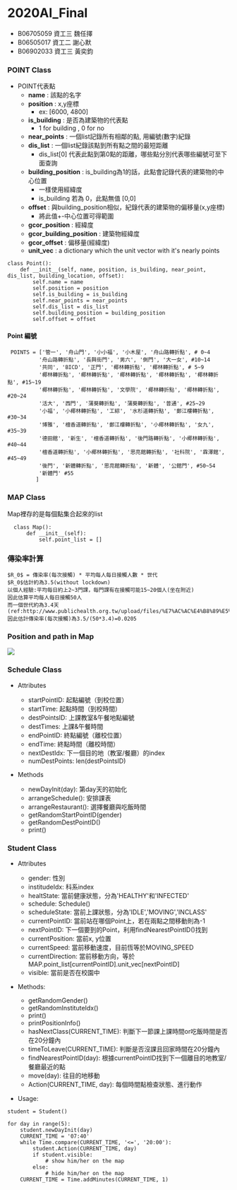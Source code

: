 ﻿# 2020AI_Final
- B06705059 資工三 魏任擇
- B06505017 資工二 謝心默
- B06902033 資工三 黃奕鈞

### POINT Class
- POINT代表點
  - **name** : 該點的名字
  - **position** : x,y座標
    - ex: [6000, 4800]
  - **is_building** : 是否為建築物的代表點
    - 1 for building , 0 for no
  - **near_points** : 一個list記錄所有相鄰的點, 用編號(數字)紀錄
  - **dis_list** : 一個list紀錄該點到所有點之間的最短距離
    - dis_list[0] 代表此點到第0點的距離，哪些點分別代表哪些編號可至下面查詢
  - **building_position** : is_building為1的話，此點會記錄代表的建築物的中心位置
    - 一樣使用經緯度
    - is_building 若為 0，此點無值 [0,0]
  - **offset** : 與building_position相似，紀錄代表的建築物的偏移量(x,y座標)
    - 將此值+-中心位置可得範圍
  - **gcor_position** : 經緯度
  - **gcor_building_position** : 建築物經緯度
  - **gcor_offset** : 偏移量(經緯度)
  - **unit_vec** : a dictionary which the unit vector with it's nearly points
```
class Point():
    def __init__(self, name, position, is_building, near_point, dis_list, building_location, offset):
        self.name = name
        self.position = position
        self.is_building = is_building
        self.near_points = near_points
        self.dis_list = dis_list
        self.building_position = building_position
        self.offset = offset

```
   
#### Point 編號
```
 POINTS = ['管一', '舟山門', '小小福', '小木屋', '舟山路轉折點', # 0~4
          '舟山路轉折點', '長興街門', '男六', '側門', '大一女', #10~14
          '共同', 'BICD', '正門', '椰林轉折點', '椰林轉折點', # 5~9
          '椰林轉折點', '椰林轉折點', '椰林轉折點', '椰林轉折點', '椰林轉折點', #15~19
          '椰林轉折點', '椰林轉折點', '文學院', '椰林轉折點', '椰林轉折點', #20~24
          '活大', '西門', '蒲葵轉折點', '蒲葵轉折點', '普通', #25~29
          '小福', '小椰林轉折點', '工綜', '水杉道轉折點', '鄭江樓轉折點', #30~34
          '博雅', '檀香道轉折點', '鄭江樓轉折點', '小椰林轉折點', '女九', #35~39
          '德田館', '新生', '檀香道轉折點', '後門路轉折點', '小椰林轉折點', #40~44
          '檀香道轉折點', '小椰林轉折點', '思亮館轉折點', '社科院', '霖澤館', #45~49
          '後門', '新體轉折點', '思亮館轉折點', '新體', '公館門', #50~54
          '新體門' #55
         ]
```

### MAP Class
Map裡存的是每個點集合起來的list 
```
  class Map():
      def __init__(self):
          self.point_list = []
```        
### 傳染率計算
```
$R_0$ = 傳染率(每次接觸) * 平均每人每日接觸人數 * 世代
$R_0$估計約為3.5(without lockdown)
以個人經驗:平均每日約上2~3門課，每門課有在接觸可能15~20個人(坐在附近)
因此估算平均每人每日接觸50人
而一個世代約為3.4天
(ref:http://www.publichealth.org.tw/upload/files/%E7%AC%AC%E4%B8%89%E5%A0%82%E8%AA%B2%EF%BC%BF%E6%96%B0%E5%86%A0%E8%82%BA%E7%82%8E%E4%B9%8B%E5%82%B3%E6%92%AD%E5%88%86%E6%9E%90(1).pdf)
因此估計傳染率(每次接觸)為3.5/(50*3.4)=0.0205
```

### Position and path in Map
![](https://i.imgur.com/0TM248e.jpg)

### Schedule Class
- Attributes
  - startPointID: 起點編號（到校位置）
  - startTime: 起點時間（到校時間）
  - destPointsID: 上課教室&午餐地點編號
  - destTimes: 上課&午餐時間
  - endPointID: 終點編號（離校位置）
  - endTime: 終點時間（離校時間）
  - nextDestIdx: 下一個目的地（教室/餐廳）的index
  - numDestPoints: len(destPointsID)

- Methods
  - newDayInit(day): 第day天的初始化
  - arrangeSchedule(): 安排課表
  - arrangeRestaurant(): 選擇餐廳與吃飯時間
  - getRandomStartPointID(gender)
  - getRandomDestPointID()
  - print()
  
### Student Class
- Attributes
  - gender: 性別
  - institudeIdx: 科系index
  - healtState: 當前健康狀態，分為'HEALTHY'和'INFECTED'
  - schedule: Schedule()
  - scheduleState: 當前上課狀態，分為'IDLE','MOVING','INCLASS'
  - currentPointID: 當前站在哪個Point上，若在兩點之間移動則為-1
  - nextPointID: 下一個要到的Point，利用findNearestPointID()找到
  - currentPosition: 當前x, y位置
  - currentSpeed: 當前移動速度，目前恆等於MOVING_SPEED
  - currentDirection: 當前移動方向，等於MAP.point_list[currentPointID].unit_vec[nextPointID]
  - visible: 當前是否在校園中

- Methods:
  - getRandomGender()
  - getRandomInstituteIdx()
  - print()
  - printPositionInfo()
  - hasNextClass(CURRENT_TIME): 判斷下一節課上課時間or吃飯時間是否在20分鐘內
  - timeToLeave(CURRENT_TIME): 判斷是否沒課且回家時間在20分鐘內
  - findNearestPointID(day): 根據currentPointID找到下一個離目的地教室/餐廳最近的點
  - move(day): 往目的地移動
  - Action(CURRENT_TIME, day): 每個時間點檢查狀態、進行動作

- Usage:
```
student = Student()

for day in range(5):
    student.newDayInit(day)
    CURRENT_TIME = '07:40'
    while Time.compare(CURRENT_TIME, '<=', '20:00'):
        student.Action(CURRENT_TIME, day)
        if student.visible:
            # show him/her on the map
        else:
            # hide him/her on the map
    CURRENT_TIME = Time.addMinutes(CURRENT_TIME, 1)
```
